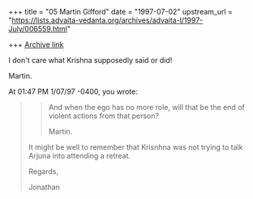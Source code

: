 +++
title = "05 Martin Gifford"
date = "1997-07-02"
upstream_url = "https://lists.advaita-vedanta.org/archives/advaita-l/1997-July/006559.html"

+++
[Archive link](https://lists.advaita-vedanta.org/archives/advaita-l/1997-July/006559.html)

I don't care what Krishna supposedly said or did!

Martin.

At 01:47 PM 1/07/97 -0400, you wrote:
>>
>> And when the ego has no more role, will that be the end of violent
>actions
>> from that person?
>>
>> Martin.
>
>
>It might be well to remember that Krisnhna was not trying to talk Arjuna
>into attending a retreat.
>
>
>Regards,
>
>Jonathan
>
>

